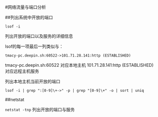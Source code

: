 #网络流量与端口分析


##列出系统中开放的端口

`lsof -i`

列出开放的端口以及服务的详细信息

lsof的每一项最后一列类似与：

`tmacy-pc.deepin.sh:60522->101.71.28.141:http (ESTABLISHED)`

tmacy-pc.deepin.sh:60522 对应本地主机
101.71.28.141:http (ESTABLISHED) 对应远程主机服务

列出本地主机当前开放的端口

`lsof -i | grep ":[0-9]\+->" -p | grep "[0-9]\+" -o | sort | uniq`

##netstat

`netstat -tnp` 列出开放的端口与服务
